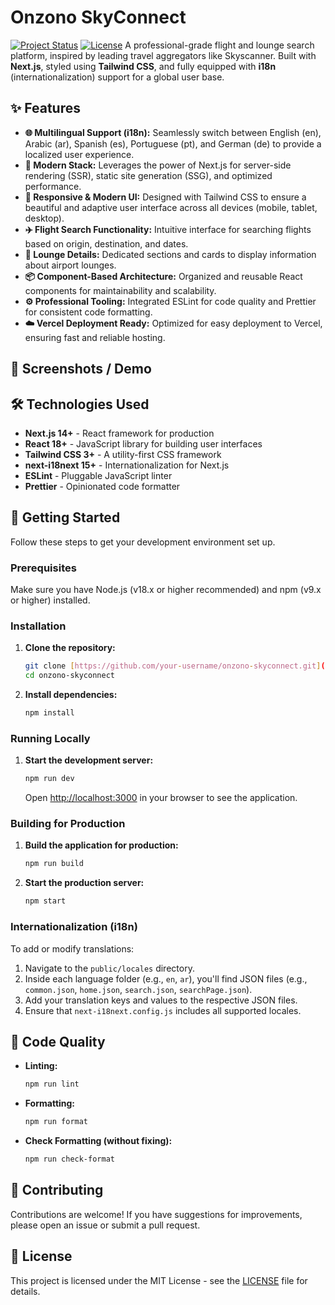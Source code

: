 # Onzono SkyConnect

[![Project Status](https://img.shields.io/badge/Status-In%20Development-blue)](https://github.com/your-repo-link) [![License](https://img.shields.io/badge/License-MIT-green)](LICENSE) A professional-grade flight and lounge search platform, inspired by leading travel aggregators like Skyscanner. Built with **Next.js**, styled using **Tailwind CSS**, and fully equipped with **i18n** (internationalization) support for a global user base.

## ✨ Features

* **🌐 Multilingual Support (i18n):** Seamlessly switch between English (en), Arabic (ar), Spanish (es), Portuguese (pt), and German (de) to provide a localized user experience.
* **🚀 Modern Stack:** Leverages the power of Next.js for server-side rendering (SSR), static site generation (SSG), and optimized performance.
* **🎨 Responsive & Modern UI:** Designed with Tailwind CSS to ensure a beautiful and adaptive user interface across all devices (mobile, tablet, desktop).
* **✈️ Flight Search Functionality:** Intuitive interface for searching flights based on origin, destination, and dates.
* **🏨 Lounge Details:** Dedicated sections and cards to display information about airport lounges.
* **📦 Component-Based Architecture:** Organized and reusable React components for maintainability and scalability.
* **⚙️ Professional Tooling:** Integrated ESLint for code quality and Prettier for consistent code formatting.
* **☁️ Vercel Deployment Ready:** Optimized for easy deployment to Vercel, ensuring fast and reliable hosting.

## 📸 Screenshots / Demo

## 🛠️ Technologies Used

* **Next.js 14+** - React framework for production
* **React 18+** - JavaScript library for building user interfaces
* **Tailwind CSS 3+** - A utility-first CSS framework
* **next-i18next 15+** - Internationalization for Next.js
* **ESLint** - Pluggable JavaScript linter
* **Prettier** - Opinionated code formatter

## 🚀 Getting Started

Follow these steps to get your development environment set up.

### Prerequisites

Make sure you have Node.js (v18.x or higher recommended) and npm (v9.x or higher) installed.

### Installation

1.  **Clone the repository:**
    ```bash
    git clone [https://github.com/your-username/onzono-skyconnect.git](https://github.com/your-username/onzono-skyconnect.git) # Replace with your actual repo URL
    cd onzono-skyconnect
    ```
2.  **Install dependencies:**
    ```bash
    npm install
    ```

### Running Locally

1.  **Start the development server:**
    ```bash
    npm run dev
    ```
    Open [http://localhost:3000](http://localhost:3000) in your browser to see the application.

### Building for Production

1.  **Build the application for production:**
    ```bash
    npm run build
    ```
2.  **Start the production server:**
    ```bash
    npm start
    ```

### Internationalization (i18n)

To add or modify translations:

1.  Navigate to the `public/locales` directory.
2.  Inside each language folder (e.g., `en`, `ar`), you'll find JSON files (e.g., `common.json`, `home.json`, `search.json`, `searchPage.json`).
3.  Add your translation keys and values to the respective JSON files.
4.  Ensure that `next-i18next.config.js` includes all supported locales.

## 🧹 Code Quality

* **Linting:**
    ```bash
    npm run lint
    ```
* **Formatting:**
    ```bash
    npm run format
    ```
* **Check Formatting (without fixing):**
    ```bash
    npm run check-format
    ```

## 🤝 Contributing

Contributions are welcome! If you have suggestions for improvements, please open an issue or submit a pull request.

## 📄 License

This project is licensed under the MIT License - see the [LICENSE](LICENSE) file for details.
